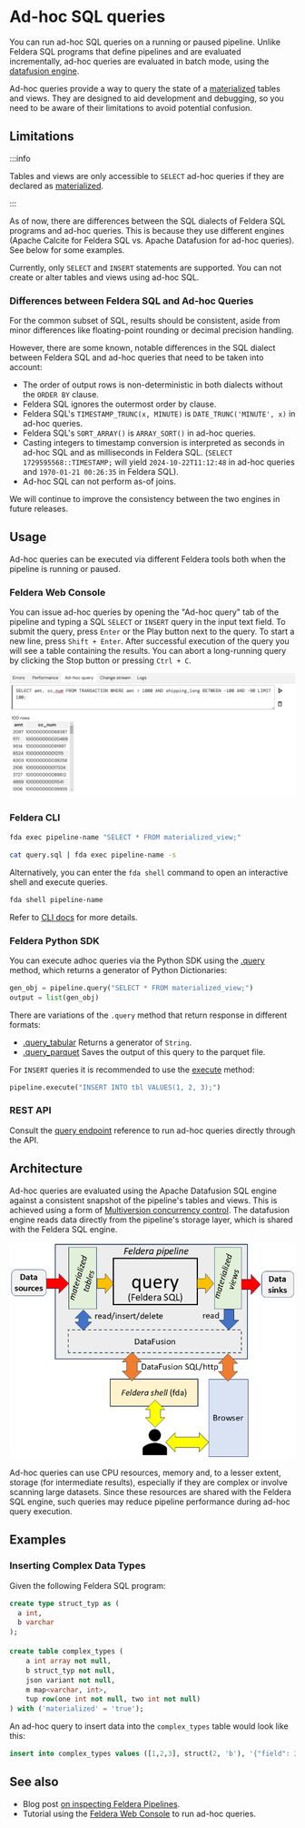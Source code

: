 # Ad-hoc SQL queries

You can run ad-hoc SQL queries on a running or paused pipeline. Unlike Feldera SQL programs that define pipelines and
are evaluated incrementally, ad-hoc queries are evaluated in batch mode,
using the [datafusion engine](https://datafusion.apache.org).

Ad-hoc queries provide a way to query the state of a [materialized](/sql/materialized) tables and views. They are designed to aid
development and debugging, so you need to be aware of their limitations to avoid potential confusion.

## Limitations

:::info

Tables and views are only accessible to `SELECT` ad-hoc queries if they are declared as [materialized](/sql/materialized).

:::

As of now, there are differences between the SQL dialects of Feldera SQL programs and ad-hoc queries.
This is because they use different engines (Apache Calcite for Feldera SQL vs. Apache Datafusion for ad-hoc queries).
See below for some examples.

Currently, only `SELECT` and `INSERT` statements are supported. You can not create or alter tables and views using
ad-hoc SQL.

### Differences between Feldera SQL and Ad-hoc Queries

For the common subset of SQL, results should be consistent, aside from minor differences
like floating-point rounding or decimal precision handling.

However, there are some known, notable differences in the SQL dialect between Feldera SQL and
ad-hoc queries that need to be taken into account:

- The order of output rows is non-deterministic in both dialects without the `ORDER BY` clause.
- Feldera SQL ignores the outermost order by clause.
- Feldera SQL's `TIMESTAMP_TRUNC(x, MINUTE)` is `DATE_TRUNC('MINUTE', x)` in ad-hoc queries.
- Feldera SQL's `SORT_ARRAY()` is `ARRAY_SORT()` in ad-hoc queries.
- Casting integers to timestamp conversion is interpreted as seconds in ad-hoc SQL and as milliseconds
  in Feldera SQL.
  (`SELECT 1729595568::TIMESTAMP;` will yield `2024-10-22T11:12:48` in ad-hoc queries and 
  `1970-01-21 00:26:35` in Feldera SQL).
- Ad-hoc SQL can not perform as-of joins.

We will continue to improve the consistency between the two engines in future releases.

## Usage

Ad-hoc queries can be executed via different Feldera tools both when the pipeline is running or paused.

### Feldera Web Console

You can issue ad-hoc queries by opening the "Ad-hoc query" tab of the pipeline and typing a SQL `SELECT` or `INSERT`
query in the input text field. To submit the query, press `Enter` or the Play <icon icon="bx:play" /> button next
to the query. To start a new line, press `Shift + Enter`. After successful execution of the query you will see a table
containing the results. You can abort a long-running query by clicking the Stop <icon icon="bx:play" /> button or
pressing `Ctrl + C`.

![Browsing a materialized view in the Web Console](materialized-1.png)

### Feldera CLI

```bash
fda exec pipeline-name "SELECT * FROM materialized_view;"
```

```bash
cat query.sql | fda exec pipeline-name -s
```

Alternatively, you can enter the `fda shell` command to open an interactive shell and execute queries.

```bash
fda shell pipeline-name
```

Refer to [CLI docs](/reference/cli) for more details.

### Feldera Python SDK

You can execute adhoc queries via the Python SDK using the [.query](pathname:///python/feldera.html#feldera.pipeline.Pipeline.query) method, which returns a generator of Python Dictionaries:
```py
gen_obj = pipeline.query("SELECT * FROM materialized_view;")
output = list(gen_obj)
```

There are variations of the `.query` method that return response in different formats:
- [.query_tabular](pathname:///python/feldera.html#feldera.pipeline.Pipeline.query_tabular)
  Returns a generator of `String`.
- [.query_parquet](pathname:///python/feldera.html#feldera.pipeline.Pipeline.query_parquet)
  Saves the output of this query to the parquet file.

For `INSERT` queries it is recommended to use the [execute](pathname:///python/feldera.html#feldera.pipeline.Pipeline.execute) method:

```py
pipeline.execute("INSERT INTO tbl VALUES(1, 2, 3);")
```

### REST API

Consult the [query endpoint](/api/execute-an-ad-hoc-query-in-a-running-or-paused-pipeline) reference to run ad-hoc queries directly through the API.

## Architecture

Ad-hoc queries are evaluated using the Apache Datafusion SQL engine against a consistent snapshot of the pipeline's
tables and views. This is achieved using a form of [Multiversion concurrency control](https://en.wikipedia.org/wiki/Multiversion_concurrency_control).
The datafusion engine reads data directly from the pipeline's storage layer, which is shared with the
Feldera SQL engine.

![Architectural Diagram Showing the Datafusion SQL engine in the Feldera pipeline](datafusion.png)

Ad-hoc queries can use CPU resources, memory and, to a lesser extent, storage (for intermediate results),
especially if they are complex or involve scanning large datasets. Since these resources are shared with the
Feldera SQL engine, such queries may reduce pipeline performance during ad-hoc query execution.

## Examples

### Inserting Complex Data Types

Given the following Feldera SQL program:

```sql
create type struct_typ as (
  a int,
  b varchar
);

create table complex_types (
    a int array not null,
    b struct_typ not null,
    json variant not null,
    m map<varchar, int>,
    tup row(one int not null, two int not null)
) with ('materialized' = 'true');
```

An ad-hoc query to insert data into the `complex_types` table would look like this:

```sql
insert into complex_types values ([1,2,3], struct(2, 'b'), '{"field": 3}', MAP(['answer'], [42]), struct(2, 3));
```

## See also

- Blog post [on inspecting Feldera Pipelines](https://www.feldera.com/blog/inspecting-feldera-pipelines).
- Tutorial using the [Feldera Web Console](/tutorials/basics/part1) to run ad-hoc queries.
